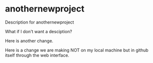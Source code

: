 # anothernewproject
Description for anothernewproject

What if I don't want a desciption?

Here is another change.

Here is a change we are making NOT on my local machine but in github itself through the web interface.
